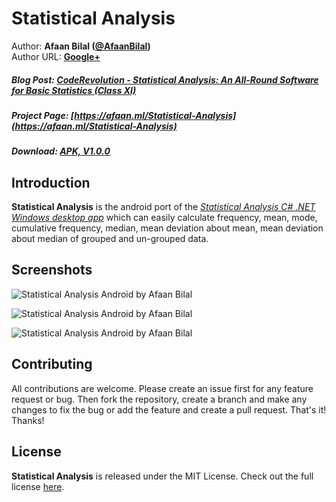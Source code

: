 Statistical Analysis
==============

Author: **Afaan Bilal ([@AfaanBilal](https://github.com/AfaanBilal))**   
Author URL: **[Google+](https://google.com/+AfaanBilal)**

##### Blog Post: [CodeRevolution - Statistical Analysis: An All-Round Software for Basic Statistics (Class XI)](https://www.coderevolution.tk/2015/05/statistical-analysis-all-round-software.html)
##### Project Page: [https://afaan.ml/Statistical-Analysis](https://afaan.ml/Statistical-Analysis)
##### Download: [APK, V1.0.0](https://afaan.ml/Statistical-Analysis/Statistical-Analysis-1.0.0-APK.zip)

## Introduction
**Statistical Analysis** is the android port of the *[Statistical Analysis C# .NET Windows desktop app](https://github.com/AfaanBilal/Statistical-Analysis)* which can easily 
calculate frequency, mean, mode, cumulative frequency, median, mean deviation about mean, mean deviation about median of
grouped and un-grouped data. 

## Screenshots
![Statistical Analysis Android by Afaan Bilal](https://afaan.ml/screenshots/Statistical-Analysis-01.png "Statistical Analysis Android by Afaan Bilal")
    
![Statistical Analysis Android by Afaan Bilal](https://afaan.ml/screenshots/Statistical-Analysis-02.png "Statistical Analysis Android by Afaan Bilal")
  
![Statistical Analysis Android by Afaan Bilal](https://afaan.ml/screenshots/Statistical-Analysis-03.png "Statistical Analysis Android by Afaan Bilal")
  
## Contributing
All contributions are welcome. Please create an issue first for any feature request
or bug. Then fork the repository, create a branch and make any changes to fix the bug 
or add the feature and create a pull request. That's it!
Thanks!

## License
**Statistical Analysis** is released under the MIT License.
Check out the full license [here](LICENSE).
